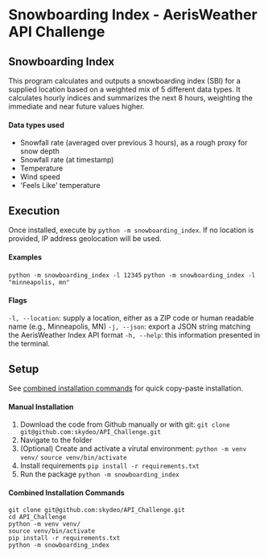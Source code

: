 # Snowboarding Index - AerisWeather API Challenge

## Snowboarding Index
This program calculates and outputs a snowboarding index (SBI) for a supplied location based on a weighted mix of 5 different data types. It calculates hourly indices and summarizes the next 8 hours, weighting the immediate and near future values higher.

#### Data types used
- Snowfall rate (averaged over previous 3 hours), as a rough proxy for snow depth
- Snowfall rate (at timestamp)
- Temperature
- Wind speed
- 'Feels Like' temperature

## Execution
Once installed, execute by `python -m snowboarding_index`. If no location is provided, IP address geolocation will be used.

#### Examples
`python -m snowboarding_index -l 12345`
`python -m snowboarding_index -l "minneapolis, mn"`

#### Flags
`-l, --location`: supply a location, either as a ZIP code or human readable name (e.g., Minneapolis, MN)
`-j, --json`: export a JSON string matching the AerisWeather Index API format
`-h, --help`: this information presented in the terminal.

## Setup
See [combined installation commands](#commands) for quick copy-paste installation.

#### Manual Installation
1. Download the code from Github manually or with git:
`git clone git@github.com:skydeo/API_Challenge.git`
2. Navigate to the folder
3. (Optional) Create and activate a virutal environment: 
`python -m venv venv/`
`source venv/bin/activate`
4. Install requirements
`pip install -r requirements.txt`
5. Run the package
`python -m snowboarding_index`

#### Combined Installation Commands
```
git clone git@github.com:skydeo/API_Challenge.git
cd API_Challenge
python -m venv venv/
source venv/bin/activate
pip install -r requirements.txt
python -m snowboarding_index
```
